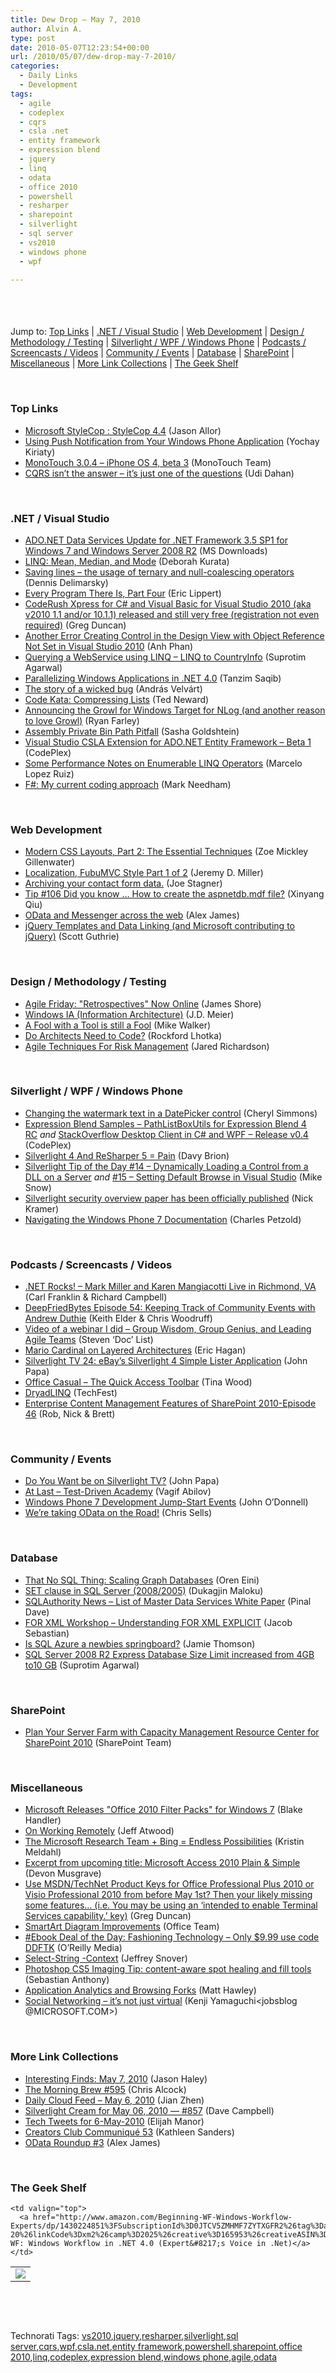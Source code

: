 ```yaml
---
title: Dew Drop – May 7, 2010
author: Alvin A.
type: post
date: 2010-05-07T12:23:54+00:00
url: /2010/05/07/dew-drop-may-7-2010/
categories:
  - Daily Links
  - Development
tags:
  - agile
  - codeplex
  - cqrs
  - csla .net
  - entity framework
  - expression blend
  - jquery
  - linq
  - odata
  - office 2010
  - powershell
  - resharper
  - sharepoint
  - silverlight
  - sql server
  - vs2010
  - windows phone
  - wpf

---
```

<div class="wlWriterHeaderFooter" style="float:none; margin:0px; padding:4px 0px 4px 0px;">
</div>

&#160;

Jump to: [Top Links][1] | [.NET / Visual Studio][2] | [Web Development][3] | [Design / Methodology / Testing][4] | [Silverlight / WPF / Windows Phone][5] | [Podcasts / Screencasts / Videos][6] | [Community / Events][7] | [Database][8] | [SharePoint][9] | [Miscellaneous][10] | [More Link Collections][11] | [The Geek Shelf][12] 

&#160;

### <a name="top"></a>Top Links

  * [Microsoft StyleCop : StyleCop 4.4][13] (Jason Allor)
  * [Using Push Notification from Your Windows Phone Application][14] (Yochay Kiriaty)
  * [MonoTouch 3.0.4 &#8211; iPhone OS 4, beta 3][15] (MonoTouch Team)
  * [CQRS isn’t the answer – it’s just one of the questions][16] (Udi Dahan)

&#160;

### <a name="dotnet"></a>.NET / Visual Studio

  * [ADO.NET Data Services Update for .NET Framework 3.5 SP1 for Windows 7 and Windows Server 2008 R2][17] (MS Downloads)
  * [LINQ: Mean, Median, and Mode][18] (Deborah Kurata)
  * [Saving lines &#8211; the usage of ternary and null-coalescing operators][19] (Dennis Delimarsky)
  * [Every Program There Is, Part Four][20] (Eric Lippert)
  * [CodeRush Xpress for C# and Visual Basic for Visual Studio 2010 (aka v2010 1.1 and/or 10.1.1) released and still very free (registration not even required)][21] (Greg Duncan)
  * [Another Error Creating Control in the Design View with Object Reference Not Set in Visual Studio 2010][22] (Anh Phan)
  * [Querying a WebService using LINQ – LINQ to CountryInfo][23] (Suprotim Agarwal)
  * [Parallelizing Windows Applications in .NET 4.0][24] (Tanzim Saqib)
  * [The story of a wicked bug][25] (András Velvárt)
  * [Code Kata: Compressing Lists][26] (Ted Neward)
  * [Announcing the Growl for Windows Target for NLog (and another reason to love Growl)][27] (Ryan Farley)
  * [Assembly Private Bin Path Pitfall][28] (Sasha Goldshtein)
  * [Visual Studio CSLA Extension for ADO.NET Entity Framework &#8211; Beta 1][29] (CodePlex)
  * [Some Performance Notes on Enumerable LINQ Operators][30] (Marcelo Lopez Ruiz)
  * [F#: My current coding approach][31] (Mark Needham)

&#160;

### <a name="web"></a>Web Development

  * [Modern CSS Layouts, Part 2: The Essential Techniques][32] (Zoe Mickley Gillenwater)
  * [Localization, FubuMVC Style Part 1 of 2][33] (Jeremy D. Miller)
  * [Archiving your contact form data.][34] (Joe Stagner)
  * [Tip #106 Did you know … How to create the aspnetdb.mdf file?][35] (Xinyang Qiu)
  * [OData and Messenger across the web][36] (Alex James)
  * [jQuery Templates and Data Linking (and Microsoft contributing to jQuery)][37] (Scott Guthrie)

&#160;

### <a name="design"></a>Design / Methodology / Testing

  * [Agile Friday: "Retrospectives" Now Online][38] (James Shore)
  * [Windows IA (Information Architecture)][39] (J.D. Meier)
  * [A Fool with a Tool is still a Fool][40] (Mike Walker)
  * [Do Architects Need to Code?][41] (Rockford Lhotka)
  * [Agile Techniques For Risk Management][42] (Jared Richardson)

&#160;

### <a name="silverlight"></a>Silverlight / WPF / Windows Phone

  * [Changing the watermark text in a DatePicker control][43] (Cheryl Simmons)
  * [Expression Blend Samples &#8211; PathListBoxUtils for Expression Blend 4 RC][44]&#160;_and_&#160;[StackOverflow Desktop Client in C# and WPF &#8211; Release v0.4][45] (CodePlex)
  * [Silverlight 4 And ReSharper 5 = Pain][46] (Davy Brion)
  * [Silverlight Tip of the Day #14 – Dynamically Loading a Control from a DLL on a Server][47] _and_&#160;[#15 – Setting Default Browse in Visual Studio][48] (Mike Snow)
  * [Silverlight security overview paper has been officially published][49] (Nick Kramer)
  * [Navigating the Windows Phone 7 Documentation][50] (Charles Petzold)

&#160;

### <a name="podcasts"></a>Podcasts / Screencasts / Videos

  * [.NET Rocks! &#8211; Mark Miller and Karen Mangiacotti Live in Richmond, VA][51] (Carl Franklin & Richard Campbell)
  * [DeepFriedBytes Episode 54: Keeping Track of Community Events with Andrew Duthie][52] (Keith Elder & Chris Woodruff)
  * [Video of a webinar I did – Group Wisdom, Group Genius, and Leading Agile Teams][53] (Steven ‘Doc’ List)
  * [Mario Cardinal on Layered Architectures][54] (Eric Hagan)
  * [Silverlight TV 24: eBay&#8217;s Silverlight 4 Simple Lister Application][55] (John Papa)
  * [Office Casual &#8211; The Quick Access Toolbar][56] (Tina Wood)
  * [DryadLINQ][57] (TechFest)
  * [Enterprise Content Management Features of SharePoint 2010-Episode 46][58] (Rob, Nick & Brett)

&#160;

### <a name="events"></a>Community / Events

  * [Do You Want be on Silverlight TV?][59] (John Papa)
  * [At Last &#8211; Test-Driven Academy][60] (Vagif Abilov)
  * [Windows Phone 7 Development Jump-Start Events][61] (John O’Donnell)
  * [We&#8217;re taking OData on the Road!][62] (Chris Sells)

&#160;

### <a name="db"></a>Database

  * [That No SQL Thing: Scaling Graph Databases][63] (Oren Eini)
  * [SET clause in SQL Server (2008/2005)][64] (Dukagjin Maloku)
  * [SQLAuthority News – List of Master Data Services White Paper][65] (Pinal Dave)
  * [FOR XML Workshop – Understanding FOR XML EXPLICIT][66] (Jacob Sebastian)
  * [Is SQL Azure a newbies springboard?][67] (Jamie Thomson)
  * [SQL Server 2008 R2 Express Database Size Limit increased from 4GB to10 GB][68] (Suprotim Agarwal)

&#160;

### <a name="sp"></a>SharePoint

  * [Plan Your Server Farm with Capacity Management Resource Center for SharePoint 2010][69] (SharePoint Team)

&#160;

### <a name="misc"></a>Miscellaneous

  * [Microsoft Releases "Office 2010 Filter Packs" for Windows 7][70] (Blake Handler)
  * [On Working Remotely][71] (Jeff Atwood)
  * [The Microsoft Research Team + Bing = Endless Possibilities][72] (Kristin Meldahl)
  * [Excerpt from upcoming title: Microsoft Access 2010 Plain & Simple][73] (Devon Musgrave)
  * [Use MSDN/TechNet Product Keys for Office Professional Plus 2010 or Visio Professional 2010 from before May 1st? Then your likely missing some features… (i.e. You may be using an ‘intended to enable Terminal Services capability.’ key)][74] (Greg Duncan)
  * [SmartArt Diagram Improvements][75] (Office Team)
  * [#Ebook Deal of the Day: Fashioning Technology &#8211; Only $9.99 use code DDFTK][76] (O&#8217;Reilly Media)
  * [Select-String -Context][77] (Jeffrey Snover)
  * [Photoshop CS5 Imaging Tip: content-aware spot healing and fill tools][78] (Sebastian Anthony)
  * [Application Analytics and Browsing Forks][79] (Matt Hawley)
  * [Social Networking &#8211; it&#8217;s not just virtual][80] (Kenji Yamaguchi<jobsblog @MICROSOFT.COM>)

&#160;

### <a name="links"></a>More Link Collections

  * [Interesting Finds: May 7, 2010][81] (Jason Haley)
  * [The Morning Brew #595][82] (Chris Alcock)
  * [Daily Cloud Feed &#8211; May 6, 2010][83] (Jian Zhen)
  * [Silverlight Cream for May 06, 2010 &#8212; #857][84] (Dave Campbell)
  * [Tech Tweets for 6-May-2010][85] (Elijah Manor)
  * [Creators Club Communiqué 53][86] (Kathleen Sanders)
  * [OData Roundup #3][87] (Alex James)

&#160;

### <a name="shelf"></a>The Geek Shelf

<table border="0" cellspacing="0" cellpadding="0">
  <tr>
    <td>
      <img data-recalc-dims="1" decoding="async" src="https://i0.wp.com/ecx.images-amazon.com/images/I/41novH%252BhCmL._SL160_.jpg?w=660" />
    </td>
    
    <td valign="top">
      <a href="http://www.amazon.com/Beginning-WF-Windows-Workflow-Experts/dp/1430224851%3FSubscriptionId%3D0JTCV5ZMHMF7ZYTXGFR2%26tag%3Dalvinashcraft-20%26linkCode%3Dxm2%26camp%3D2025%26creative%3D165953%26creativeASIN%3D1430224851">Beginning WF: Windows Workflow in .NET 4.0 (Expert&#8217;s Voice in .Net)</a>
    </td>
  </tr>
</table>

&#160;

<div style="padding-bottom: 0px; margin: 0px; padding-left: 0px; padding-right: 0px; display: inline; float: none; padding-top: 0px" id="scid:C16BAC14-9A3D-4c50-9394-FBFEF7A93539:22028789-9e56-4167-8c51-5ffe6494c7f8" class="wlWriterSmartContent">
  <!--dotnetkickit-->
</div>

&#160;

<div style="padding-bottom: 0px; margin: 0px; padding-left: 0px; padding-right: 0px; display: inline; float: none; padding-top: 0px" id="scid:0767317B-992E-4b12-91E0-4F059A8CECA8:a5ed8867-4a5d-4966-9b3c-2da0b657faa1" class="wlWriterSmartContent">
  Technorati Tags: <a href="http://technorati.com/tags/vs2010" rel="tag">vs2010</a>,<a href="http://technorati.com/tags/jquery" rel="tag">jquery</a>,<a href="http://technorati.com/tags/resharper" rel="tag">resharper</a>,<a href="http://technorati.com/tags/silverlight" rel="tag">silverlight</a>,<a href="http://technorati.com/tags/sql+server" rel="tag">sql server</a>,<a href="http://technorati.com/tags/cqrs" rel="tag">cqrs</a>,<a href="http://technorati.com/tags/wpf" rel="tag">wpf</a>,<a href="http://technorati.com/tags/csla.net" rel="tag">csla.net</a>,<a href="http://technorati.com/tags/entity+framework" rel="tag">entity framework</a>,<a href="http://technorati.com/tags/powershell" rel="tag">powershell</a>,<a href="http://technorati.com/tags/sharepoint" rel="tag">sharepoint</a>,<a href="http://technorati.com/tags/office+2010" rel="tag">office 2010</a>,<a href="http://technorati.com/tags/linq" rel="tag">linq</a>,<a href="http://technorati.com/tags/codeplex" rel="tag">codeplex</a>,<a href="http://technorati.com/tags/expression+blend" rel="tag">expression blend</a>,<a href="http://technorati.com/tags/windows+phone" rel="tag">windows phone</a>,<a href="http://technorati.com/tags/agile" rel="tag">agile</a>,<a href="http://technorati.com/tags/odata" rel="tag">odata</a>
</div>

 [1]: https://morningdew-bpc6g3a0fgaxdxcu.eastus2-01.azurewebsites.net/#top
 [2]: https://morningdew-bpc6g3a0fgaxdxcu.eastus2-01.azurewebsites.net/#dotnet
 [3]: https://morningdew-bpc6g3a0fgaxdxcu.eastus2-01.azurewebsites.net/#web
 [4]: https://morningdew-bpc6g3a0fgaxdxcu.eastus2-01.azurewebsites.net/#design
 [5]: https://morningdew-bpc6g3a0fgaxdxcu.eastus2-01.azurewebsites.net/#silverlight
 [6]: https://morningdew-bpc6g3a0fgaxdxcu.eastus2-01.azurewebsites.net/#podcasts
 [7]: https://morningdew-bpc6g3a0fgaxdxcu.eastus2-01.azurewebsites.net/#events
 [8]: https://morningdew-bpc6g3a0fgaxdxcu.eastus2-01.azurewebsites.net/#db
 [9]: https://morningdew-bpc6g3a0fgaxdxcu.eastus2-01.azurewebsites.net/#sp
 [10]: https://morningdew-bpc6g3a0fgaxdxcu.eastus2-01.azurewebsites.net/#misc
 [11]: https://morningdew-bpc6g3a0fgaxdxcu.eastus2-01.azurewebsites.net/#links
 [12]: https://morningdew-bpc6g3a0fgaxdxcu.eastus2-01.azurewebsites.net/#shelf
 [13]: http://blogs.msdn.com/sourceanalysis/archive/2010/05/06/stylecop-4-4.aspx
 [14]: http://windowsteamblog.com/blogs/wpdev/archive/2010/05/06/using-push-notification-from-your-windows-phone-application.aspx
 [15]: http://www.mono-project.com/newstouch/archive/2010/May-06.html
 [16]: http://feedproxy.google.com/~r/UdiDahan-TheSoftwareSimplist/~3/dmnXCzZBa0U/
 [17]: http://feedproxy.google.com/~r/MicrosoftDownloadCenter/~3/_UJl6Ir2C-0/details.aspx
 [18]: http://msmvps.com/blogs/deborahk/archive/2010/05/07/linq-mean-median-and-mode.aspx
 [19]: http://feeds.dzone.com/~r/zones/dotnet/~3/qHNp-LT8mqo/saving-lines-usage-ternary-and
 [20]: http://blogs.msdn.com/ericlippert/archive/2010/05/06/every-program-there-is-part-four.aspx
 [21]: http://coolthingoftheday.blogspot.com/2010/05/coderush-xpress-for-c-and-visual-basic.html
 [22]: http://blogs.msdn.com/webdevtools/archive/2010/05/06/another-error-creating-control-in-the-design-view-with-object-reference-not-set-in-visual-studio-2010.aspx
 [23]: http://feedproxy.google.com/~r/netCurryRecentArticles/~3/fHz2UQe0Pzg/ShowArticle.aspx
 [24]: http://feeds.dzone.com/~r/zones/dotnet/~3/hSX4KUHxLWw/parallelizing-windows
 [25]: http://dotneteers.net/blogs/vbandi/archive/2010/05/06/the-story-of-a-wicked-bug.aspx
 [26]: http://blogs.tedneward.com/2010/05/06/Code+Kata+Compressing+Lists.aspx
 [27]: http://ryanfarley.com/blog/archive/2010/05/06/announcing-the-growl-for-windows-target-for-nlog.aspx
 [28]: http://blogs.microsoft.co.il/blogs/sasha/archive/2010/05/06/assembly-private-bin-path-pitfall.aspx
 [29]: http://t4csla.codeplex.com/releases/view/44843
 [30]: http://blogs.msdn.com/marcelolr/archive/2010/05/06/some-performance-notes-on-enumerable-linq-operators.aspx
 [31]: http://feedproxy.google.com/~r/MarkNeedham/~3/q7cFHhFxU0w/
 [32]: http://www.smashingmagazine.com/2010/05/06/modern-css-layouts-part-2-the-essential-techniques/
 [33]: http://codebetter.com/blogs/jeremy.miller/archive/2010/05/06/localization-fubumvc-style-part-1-of-2.aspx
 [34]: http://misfitgeek.com/blog/aspnet/archiving-your-contact-form-data/
 [35]: http://blogs.msdn.com/webdevelopertips/archive/2010/05/06/tip-106-did-you-know-how-to-create-the-aspnetdb-mdf-file.aspx
 [36]: http://www.odata.org/blog/2010/5/6/odata-and-messenger-across-the-web
 [37]: http://weblogs.asp.net/scottgu/archive/2010/05/07/jquery-templates-and-data-linking-and-microsoft-contributing-to-jquery.aspx
 [38]: http://jamesshore.com/Blog/Agile-Friday-Retrospectives-Now-Online.html
 [39]: http://blogs.msdn.com/jmeier/archive/2010/05/06/windows-ia-information-architecture.aspx
 [40]: http://feedproxy.google.com/~r/MikeWalker/~3/VLN5cL4xEPE/a-fool-with-a-tool-is-still-a-fool.html
 [41]: http://www.lhotka.net/weblog/DoArchitectsNeedToCode.aspx
 [42]: http://feeds.dzone.com/~r/zones/dotnet/~3/Y4hz0339E14/agile-techniques-risk
 [43]: http://blogs.msdn.com/silverlight_sdk/archive/2010/05/06/changing-the-watermark-text-in-a-datepicker-control.aspx
 [44]: http://expressionblend.codeplex.com/releases/view/44915
 [45]: http://stackoverflowclient.codeplex.com/releases/view/44867
 [46]: http://feedproxy.google.com/~r/davybrion/~3/qBDvpjTOzc0/
 [47]: http://www.silverlightdev.net/2010/05/06/silverlight-tip-of-the-day-14-dynamically-loading-a-control-from-a-dll-on-a-server/
 [48]: http://www.silverlightdev.net/2010/05/06/silverlight-tip-of-the-day-15-setting-default-browse-in-visual-studio/
 [49]: http://blogs.msdn.com/nickkramer/archive/2010/05/06/silverlight-security-overview-paper-has-been-officially-published.aspx
 [50]: http://www.charlespetzold.com/blog/2010/05/Navigating-the-Windows-Phone-7-Documentation.html
 [51]: http://www.dotnetrocks.com/default.aspx?ShowNum=555
 [52]: http://feedproxy.google.com/~r/deepfriedbytes/~3/8N8xiD6AM8k/
 [53]: http://www.stevenlist.com/blog/2010/05/06/video-of-a-webinar-i-did-group-wisdom-group-genius-and-leading-agile-teams/
 [54]: http://feeds.dzone.com/~r/zones/dotnet/~3/H8tiNG2mfUk/video-focusing-layers-rather
 [55]: http://channel9.msdn.com/shows/SilverlightTV/Silverlight-TV-24-eBays-Silverlight-4-Simple-Lister-Application/
 [56]: http://channel9.msdn.com/shows/TheOfficeBlog/Office-Casual-The-Quick-Access-Toolbar/
 [57]: http://channel9.msdn.com/shows/TechFairSV/DryadLINQ/
 [58]: http://www.sharepointpodshow.com/archive/2010/05/06/enterprise-content-management-features-of-sharepoint-2010-episode-46.aspx
 [59]: http://feedproxy.google.com/~r/JohnPapa/~3/BVcQtelWw2U/
 [60]: http://feedproxy.google.com/~r/Typemock/~3/YFRCWUA81tc/at-last-test-driven-academy-guest-post.html
 [61]: http://blogs.msdn.com/usisvde/archive/2010/05/07/windows-phone-7-development-jump-start-events.aspx
 [62]: http://sellsbrothers.com/news/showTopic.aspx?ixTopic=12663
 [63]: http://feedproxy.google.com/~r/AyendeRahien/~3/l6PyVnpt02o/that-no-sql-thing-scaling-graph-databases.aspx
 [64]: http://www.sqlservercentral.com/blogs/dugi/archive/2010/05/07/SET-in-SQL-Server.aspx
 [65]: http://blog.sqlauthority.com/2010/05/07/sqlauthority-news-list-of-master-data-services-white-paper/
 [66]: http://feedproxy.google.com/~r/ExploringBeyondRelational/~3/0-sQDuKjJ0Q/for-xml-workshop-understanding-for-xml-explicit.aspx
 [67]: http://feedproxy.google.com/~r/jamiet/~3/Lff_3OePZKw/is-sql-azure-a-newbies-springboard.aspx
 [68]: http://feedproxy.google.com/~r/sqlservercurry/blog/~3/7dXDXNnzRC0/sql-server-2008-r2-express-database.html
 [69]: http://feedproxy.google.com/~r/sharepointteamblog/~3/iq2oBFsxHfc/plan-your-server-farm-with-capacity-management-resource-center-for-sharepoint-2010.aspx
 [70]: http://bhandler.spaces.live.com/Blog/cns!70F64BC910C9F7F3!8560.entry
 [71]: http://www.codinghorror.com/blog/2010/05/on-working-remotely.html
 [72]: http://www.bing.com/community/blogs/search/archive/2010/05/06/the-microsoft-research-team-bing-endless-possibilities.aspx
 [73]: http://blogs.msdn.com/microsoft_press/archive/2010/05/06/excerpt-from-upcoming-title-microsoft-access-2010-plain-simple.aspx
 [74]: http://coolthingoftheday.blogspot.com/2010/05/use-msdntechnet-product-keys-for-office.html
 [75]: http://blogs.technet.com/office2010/archive/2010/05/06/smartart-diagram-improvements.aspx
 [76]: http://feeds.oreilly.com/~r/oreilly/news/~3/YFFFkfGRJzg/
 [77]: http://blogs.msdn.com/powershell/archive/2010/05/07/select-string-context.aspx
 [78]: http://www.pheedcontent.com/click.phdo?i=c220e86f612c9af0c1cd55e06f4f1842
 [79]: http://blogs.msdn.com/codeplex/archive/2010/05/06/application-analytics-and-browsing-forks.aspx
 [80]: http://feedproxy.google.com/~r/jobsblogscast/~3/C3TtApfYOyw/
 [81]: http://jasonhaley.com/blog/post.aspx?id=e37e6a07-4158-4492-89b5-b5d625b8ea02
 [82]: http://feedproxy.google.com/~r/ReflectivePerspective/~3/4xfW6pUCRTw/
 [83]: http://cloudfeed.net/2010/05/06/daily-cloud-feed-may-6-2010/
 [84]: http://geekswithblogs.net/WynApseTechnicalMusings/archive/2010/05/06/139705.aspx
 [85]: http://elijahmanor.com/webdevdotnet/post.aspx?id=ab8152a1-7d92-419a-b37e-c622fcda6ace
 [86]: http://blogs.msdn.com/xna/archive/2010/05/06/creators-club-communiqu-53.aspx
 [87]: http://www.odata.org/blog/2010/5/7/odata-roundup-3